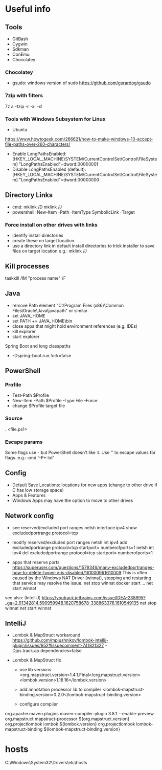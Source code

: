# Useful info

## Tools
- GitBash
- Cygwin
- Sdkman
- ConEmu
- Chocolatey

### Chocolatey
- gsudo: windows version of sudo
https://github.com/gerardog/gsudo

### 7zip with filters
7z a -tzip <archive> <target> -r -x!<exclude1> -x!<excludeN>

### Tools with Windows Subsystem for Linux
- Ubuntu

https://www.howtogeek.com/266621/how-to-make-windows-10-accept-file-paths-over-260-characters/
- Enable LongPathsEnabled:
[HKEY_LOCAL_MACHINE\SYSTEM\CurrentControlSet\Control\FileSystem]
"LongPathsEnabled"=dword:00000001
- Disable LongPathsEnabled (default):
[HKEY_LOCAL_MACHINE\SYSTEM\CurrentControlSet\Control\FileSystem]
"LongPathsEnabled"=dword:00000000


## Directory Links
- cmd:
mklink /D <link> <target-directory>
mklink /J <link> <target-directory>
- powershell:
New-Item -Path <link> -ItemType SymbolicLink -Target <target>


### Force install on other drives with links
- identify install directories
- create these on target location
- use a directory link in default install directories to trick installer to save files on target location
e.g.:
mklink /J <link> <target-directory>


## Kill processes
taskkill /IM "process name" /F


## Java
- remove Path element "C:\Program Files (x86)\Common Files\Oracle\Java\javapath" or similar
- set JAVA_HOME
- set PATH += JAVA_HOME\bin
- close apps that might hold environment references (e.g. IDEs)
- kill explorer
- start explorer


Spring Boot and long classpaths
- -Dspring-boot.run.fork=false

## PowerShell
### Profile
- Test-Path $Profile
- New-Item -Path $Profile -Type File -Force
- change $Profile target file
### Source
. <file.ps1>
### Escape params
Some flags use -<letter><value> but PowerShell doesn't like it.
Use '' to escape values for flags.
e.g.: cmd '-P*.txt'


## Config
- Default Save Locations: locations for new apps (change to other drive if C has low storage space)
- Apps & Features
 - Windows Apps may have the option to move to other drives

## Network config
- see reserved/excluded port ranges
netsh interface ipv4 show excludedportrange protocol=tcp

- modify reserved/excluded port ranges
netsh int ipv4 add excludedportrange protocol=tcp startport=<port> numberofports=1
netsh int ipv4 del excludedportrange protocol=tcp startport=<port> numberofports=1

- apps that reserve ports
https://superuser.com/questions/1579346/many-excludedportranges-how-to-delete-hyper-v-is-disabled/1610009#1610009
This is often caused by the Windows NAT Driver (winnat), stopping and restarting that service may resolve the issue.
net stop winnat
docker start ...
net start winnat

see also:
(IntelliJ)
https://youtrack.jetbrains.com/issue/IDEA-238995?_ga=2.91342814.590959948.1620758678-338863376.1610549135
net stop winnat
net start winnat


## IntelliJ
- Lombok & MapStruct workaround
https://github.com/mplushnikov/lombok-intellij-plugin/issues/952#issuecomment-741821327
-Djps.track.ap.dependencies=false

- Lombok & MapStruct fix
  - use lib versions
<org.mapstruct.version>1.4.1.Final</org.mapstruct.version>
<lombok.version>1.18.16</lombok.version>

  - add annotation processor lib to compiler
<lombok-mapstruct-binding.version>0.2.0</lombok-mapstruct-binding.version>

  - configure compiler
<plugin>
  <groupId>org.apache.maven.plugins</groupId>
  <artifactId>maven-compiler-plugin</artifactId>
  <version>3.8.1</version>
  <configuration>
    <compilerArgs>
      <arg>--enable-preview</arg>
    </compilerArgs>
    <!-- Needed to redefine annotation processors due to MapStruct -->
    <annotationProcessorPaths>
      <path>
        <groupId>org.mapstruct</groupId>
        <artifactId>mapstruct-processor</artifactId>
        <version>${org.mapstruct.version}</version>
      </path>
      <path>
        <groupId>org.projectlombok</groupId>
        <artifactId>lombok</artifactId>
        <version>${lombok.version}</version>
      </path>
      <path>
        <groupId>org.projectlombok</groupId>
        <artifactId>lombok-mapstruct-binding</artifactId>
        <version>${lombok-mapstruct-binding.version}</version>
      </path>
    </annotationProcessorPaths>
  </configuration>
</plugin>

# hosts
C:\Windows\System32\Drivers\etc\hosts

